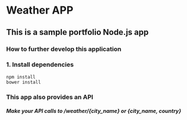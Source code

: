 # Weather APP
## This is a sample portfolio Node.js app

### How to further develop this application
### 1. Install dependencies 
``` 
npm install
bower install 
```

### This app also provides an API
##### Make your API calls to /weather/{city_name} or {city_name, country}